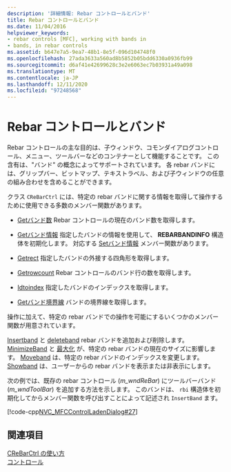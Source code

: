 ```yaml
---
description: '詳細情報: Rebar コントロールとバンド'
title: Rebar コントロールとバンド
ms.date: 11/04/2016
helpviewer_keywords:
- rebar controls [MFC], working with bands in
- bands, in rebar controls
ms.assetid: b647e7a5-9ea7-48b1-8e5f-096d104748f0
ms.openlocfilehash: 27ada3633a560ad8b5852b05bdd6330a0936fb99
ms.sourcegitcommit: d6af41e42699628c3e2e6063ec7b03931a49a098
ms.translationtype: MT
ms.contentlocale: ja-JP
ms.lasthandoff: 12/11/2020
ms.locfileid: "97248568"
---
```

# <a name="rebar-controls-and-bands"></a>Rebar コントロールとバンド

Rebar コントロールの主な目的は、子ウィンドウ、コモンダイアログコントロール、メニュー、ツールバーなどのコンテナーとして機能することです。 この含有は、"バンド" の概念によってサポートされています。 各 rebar バンドには、グリップバー、ビットマップ、テキストラベル、および子ウィンドウの任意の組み合わせを含めることができます。

クラス `CReBarCtrl` には、特定の rebar バンドに関する情報を取得して操作するために使用できる多数のメンバー関数があります。

- [Getバンド数](../mfc/reference/crebarctrl-class.md#getbandcount) Rebar コントロールの現在のバンド数を取得します。

- [Getバンド情報](../mfc/reference/crebarctrl-class.md#getbandinfo) 指定したバンドの情報を使用して、 **REBARBANDINFO** 構造体を初期化します。 対応する [Setバンド情報](../mfc/reference/crebarctrl-class.md#setbandinfo) メンバー関数があります。

- [Getrect](../mfc/reference/crebarctrl-class.md#getrect) 指定したバンドの外接する四角形を取得します。

- [Getrowcount](../mfc/reference/crebarctrl-class.md#getrowcount) Rebar コントロールのバンド行の数を取得します。

- [Idtoindex](../mfc/reference/crebarctrl-class.md#idtoindex) 指定したバンドのインデックスを取得します。

- [Getバンド境界線](../mfc/reference/crebarctrl-class.md#getbandborders) バンドの境界線を取得します。

操作に加えて、特定の rebar バンドでの操作を可能にするいくつかのメンバー関数が用意されています。

[Insertband](../mfc/reference/crebarctrl-class.md#insertband) と [deleteband](../mfc/reference/crebarctrl-class.md#deleteband) rebar バンドを追加および削除します。 [MinimizeBand](../mfc/reference/crebarctrl-class.md#minimizeband) と [最大化](../mfc/reference/crebarctrl-class.md#maximizeband) が、特定の rebar バンドの現在のサイズに影響します。 [Moveband](../mfc/reference/crebarctrl-class.md#moveband) は、特定の rebar バンドのインデックスを変更します。 [Showband](../mfc/reference/crebarctrl-class.md#showband) は、ユーザーからの rebar バンドを表示または非表示にします。

次の例では、既存の rebar コントロール (*m_wndReBar*) にツールバーバンド (*m_wndToolBar*) を追加する方法を示します。 このバンドは、 `rbi` 構造体を初期化してからメンバー関数を呼び出すことによって記述され `InsertBand` ます。

[!code-cpp[NVC_MFCControlLadenDialog#27](../mfc/codesnippet/cpp/rebar-controls-and-bands_1.cpp)]

## <a name="see-also"></a>関連項目

[CReBarCtrl の使い方](../mfc/using-crebarctrl.md)<br/>
[コントロール](../mfc/controls-mfc.md)
